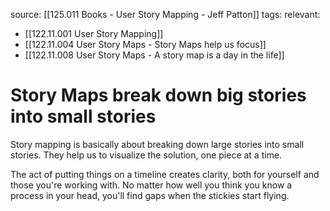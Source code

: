 source: [[125.011 Books - User Story Mapping - Jeff Patton]]
tags:
relevant:
- [[122.11.001 User Story Mapping]]
- [[122.11.004 User Story Maps - Story Maps help us focus]]
- [[122.11.008 User Story Maps - A story map is a day in the life]]

# Story Maps break down big stories into small stories

Story mapping is basically about breaking down large stories into small stories. They help us to visualize the solution, one piece at a time.

The act of putting things on a timeline creates clarity, both for yourself and those you're working with. No matter how well you think you know a process in your head, you'll find gaps when the stickies start flying.